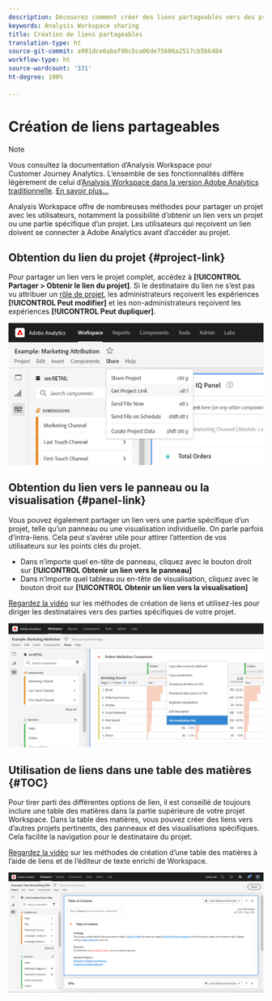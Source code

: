```yaml
---
description: Découvrez comment créer des liens partageables vers des projets ou des visualisations
keywords: Analysis Workspace sharing
title: Création de liens partageables
translation-type: ht
source-git-commit: a991dce6abaf90cbca06de75606a2517cb5b6484
workflow-type: ht
source-wordcount: '331'
ht-degree: 100%

---
```



# Création de liens partageables

>[!NOTE]
>
>Vous consultez la documentation d’Analysis Workspace pour Customer Journey Analytics. L’ensemble de ses fonctionnalités diffère légèrement de celui d’[Analysis Workspace dans la version Adobe Analytics traditionnelle](https://docs.adobe.com/content/help/fr-FR/analytics/analyze/analysis-workspace/home.html). [En savoir plus...](/help/getting-started/cja-aa.md)

Analysis Workspace offre de nombreuses méthodes pour partager un projet avec les utilisateurs, notamment la possibilité d’obtenir un lien vers un projet ou une partie spécifique d’un projet. Les utilisateurs qui reçoivent un lien doivent se connecter à Adobe Analytics avant d’accéder au projet.

## Obtention du lien du projet {#project-link}

Pour partager un lien vers le projet complet, accédez à **[!UICONTROL Partager > Obtenir le lien du projet]**. Si le destinataire du lien ne s’est pas vu attribuer un [rôle de projet](https://docs.adobe.com/content/help/fr-FR/analytics/analyze/analysis-workspace/curate-share/share-projects.html), les administrateurs reçoivent les expériences **[!UICONTROL Peut modifier]** et les non-administrateurs reçoivent les expériences **[!UICONTROL Peut dupliquer]**.

![](assets/get-project-link.png)

## Obtention du lien vers le panneau ou la visualisation {#panel-link}

Vous pouvez également partager un lien vers une partie spécifique d’un projet, telle qu’un panneau ou une visualisation individuelle. On parle parfois d’intra-liens. Cela peut s’avérer utile pour attirer l’attention de vos utilisateurs sur les points clés du projet.

* Dans n’importe quel en-tête de panneau, cliquez avec le bouton droit sur **[!UICONTROL Obtenir un lien vers le panneau]**
* Dans n’importe quel tableau ou en-tête de visualisation, cliquez avec le bouton droit sur **[!UICONTROL Obtenir un lien vers la visualisation]**

[Regardez la vidéo](https://docs.adobe.com/content/help/fr-FR/analytics-learn/tutorials/analysis-workspace/visualizations/intra-linking-in-analysis-workspace.html) sur les méthodes de création de liens et utilisez-les pour diriger les destinataires vers des parties spécifiques de votre projet.

![](assets/get-viz-link.png)

## Utilisation de liens dans une table des matières {#TOC}

Pour tirer parti des différentes options de lien, il est conseillé de toujours inclure une table des matières dans la partie supérieure de votre projet Workspace. Dans la table des matières, vous pouvez créer des liens vers d’autres projets pertinents, des panneaux et des visualisations spécifiques. Cela facilite la navigation pour le destinataire du projet.

[Regardez la vidéo](https://docs.adobe.com/content/help/fr-FR/analytics-learn/tutorials/analysis-workspace/navigating-workspace-projects/create-a-toc-in-analysis-workspace.html) sur les méthodes de création d’une table des matières à l’aide de liens et de l’éditeur de texte enrichi de Workspace.

![](assets/toc.png)